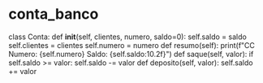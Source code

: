 # conta_banco

class Conta:
    def __init__(self, clientes, numero, saldo=0):
        self.saldo = saldo
        self.clientes = clientes
        self.numero = numero
    def resumo(self):
        print(f"CC Numero: {self.numero} Saldo: {self.saldo:10.2f}")
    def saque(self, valor):
        if self.saldo >= valor:
            self.saldo -= valor
    def deposito(self, valor):
        self.saldo += valor
